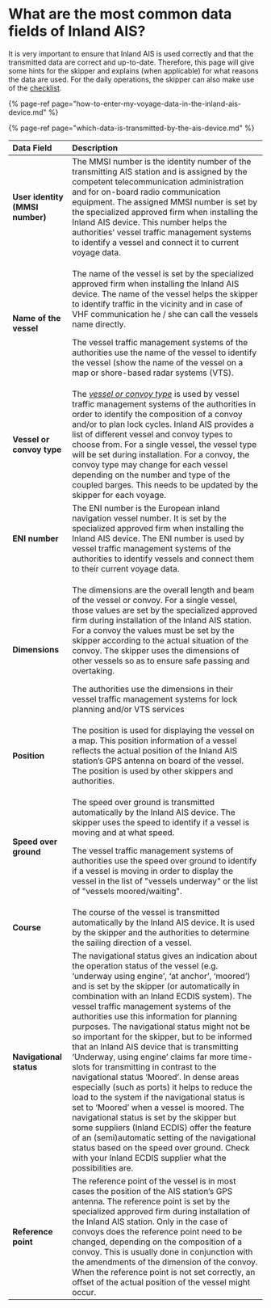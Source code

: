 # What are the most common data fields of Inland AIS?

It is very important to ensure that Inland AIS is used correctly and that the transmitted data are correct and up-to-date. Therefore, this page will give some hints for the skipper and explains \(when applicable\) for what reasons the data are used. For the daily operations, the skipper can also make use of the [checklist](voyage-checklist.md).

{% page-ref page="how-to-enter-my-voyage-data-in-the-inland-ais-device.md" %}

{% page-ref page="which-data-is-transmitted-by-the-ais-device.md" %}

<table>
  <thead>
    <tr>
      <th style="text-align:left">Data Field</th>
      <th style="text-align:left">Description</th>
    </tr>
  </thead>
  <tbody>
    <tr>
      <td style="text-align:left"><b>User identity (MMSI number)</b>
      </td>
      <td style="text-align:left">The MMSI number is the identity number of the transmitting AIS station
        and is assigned by the competent telecommunication administration and for
        on-board radio communication equipment. The assigned MMSI number is set
        by the specialized approved firm when installing the Inland AIS device.
        This number helps the authorities&apos; vessel traffic management systems
        to identify a vessel and connect it to current voyage data.</td>
    </tr>
    <tr>
      <td style="text-align:left"><b>Name of the vessel</b>
      </td>
      <td style="text-align:left">
        <p>The name of the vessel is set by the specialized approved firm when installing
          the Inland AIS device. The name of the vessel helps the skipper to identify
          traffic in the vicinity and in case of VHF communication he / she can call
          the vessels name directly.</p>
        <p>The vessel traffic management systems of the authorities use the name
          of the vessel to identify the vessel (show the name of the vessel on a
          map or shore-based radar systems (VTS).</p>
      </td>
    </tr>
    <tr>
      <td style="text-align:left"><b>Vessel or convoy type</b>
      </td>
      <td style="text-align:left">The <a href="how-to-set-a-convoy-or-a-towed-convoy-in-the-inland-ais-device.md"><em>vessel or convoy type</em></a> is
        used by vessel traffic management systems of the authorities in order to
        identify the composition of a convoy and/or to plan lock cycles. Inland
        AIS provides a list of different vessel and convoy types to choose from.
        For a single vessel, the vessel type will be set during installation. For
        a convoy, the convoy type may change for each vessel depending on the number
        and type of the coupled barges. This needs to be updated by the skipper
        for each voyage.</td>
    </tr>
    <tr>
      <td style="text-align:left"><b>ENI number</b>
      </td>
      <td style="text-align:left">The ENI number is the European inland navigation vessel number. It is
        set by the specialized approved firm when installing the Inland AIS device.
        The ENI number is used by vessel traffic management systems of the authorities
        to identify vessels and connect them to their current voyage data.</td>
    </tr>
    <tr>
      <td style="text-align:left"><b>Dimensions</b>
      </td>
      <td style="text-align:left">
        <p>The dimensions are the overall length and beam of the vessel or convoy.
          For a single vessel, those values are set by the specialized approved firm
          during installation of the Inland AIS station. For a convoy the values
          must be set by the skipper according to the actual situation of the convoy.
          The skipper uses the dimensions of other vessels so as to ensure safe passing
          and overtaking.</p>
        <p>The authorities use the dimensions in their vessel traffic management
          systems for lock planning and/or VTS services</p>
      </td>
    </tr>
    <tr>
      <td style="text-align:left"><b>Position</b>
      </td>
      <td style="text-align:left">The position is used for displaying the vessel on a map. This position
        information of a vessel reflects the actual position of the Inland AIS
        station&#x2019;s GPS antenna on board of the vessel. The position is used
        by other skippers and authorities.</td>
    </tr>
    <tr>
      <td style="text-align:left"><b>Speed over ground</b>
      </td>
      <td style="text-align:left">
        <p>The speed over ground is transmitted automatically by the Inland AIS device.
          The skipper uses the speed to identify if a vessel is moving and at what
          speed.</p>
        <p>The vessel traffic management systems of authorities use the speed over
          ground to identify if a vessel is moving in order to display the vessel
          in the list of &quot;vessels underway&quot; or the list of &quot;vessels
          moored/waiting&quot;.</p>
      </td>
    </tr>
    <tr>
      <td style="text-align:left"><b>Course</b>
      </td>
      <td style="text-align:left">The course of the vessel is transmitted automatically by the Inland AIS
        device. It is used by the skipper and the authorities to determine the
        sailing direction of a vessel.</td>
    </tr>
    <tr>
      <td style="text-align:left"><b>Navigational status</b>
      </td>
      <td style="text-align:left">The navigational status gives an indication about the operation status
        of the vessel (e.g. &#x2018;underway using engine&#x2019;, &#x2018;at anchor&#x2019;,
        &#x2018;moored&#x2019;) and is set by the skipper (or automatically in
        combination with an Inland ECDIS system). The vessel traffic management
        systems of the authorities use this information for planning purposes.
        The navigational status might not be so important for the skipper, but
        to be informed that an Inland AIS device that is transmitting &#x2018;Underway,
        using engine&#x2019; claims far more time-slots for transmitting in contrast
        to the navigational status &#x2018;Moored&#x2019;. In dense areas especially
        (such as ports) it helps to reduce the load to the system if the navigational
        status is set to &#x2018;Moored&#x2019; when a vessel is moored. The navigational
        status is set by the skipper but some suppliers (Inland ECDIS) offer the
        feature of an (semi)automatic setting of the navigational status based
        on the speed over ground. Check with your Inland ECDIS supplier what the
        possibilities are.</td>
    </tr>
    <tr>
      <td style="text-align:left"><b>Reference point</b>
      </td>
      <td style="text-align:left">The reference point of the vessel is in most cases the position of the
        AIS station&#x2019;s GPS antenna. The reference point is set by the specialized
        approved firm during installation of the Inland AIS station. Only in the
        case of convoys does the reference point need to be changed, depending
        on the composition of a convoy. This is usually done in conjunction with
        the amendments of the dimension of the convoy. When the reference point
        is not set correctly, an offset of the actual position of the vessel might
        occur.</td>
    </tr>
  </tbody>
</table>

